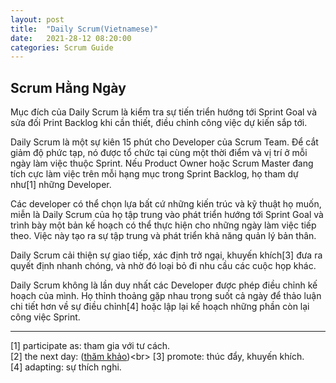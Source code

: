 ```yaml
---
layout: post
title:  "Daily Scrum(Vietnamese)"
date:   2021-28-12 08:20:00
categories: Scrum Guide
---
```


## Scrum Hằng Ngày

Mục đích của Daily Scrum là kiểm tra sự tiến triển hướng tới Sprint Goal và sửa đối Print Backlog khi cần thiết, điều chỉnh công việc dự kiến sắp tới. 

Daily Scrum là một sự kiên 15 phút cho Developer của Scrum Team. Để cắt giảm độ phức tạp, nó được tổ chức tại cùng một thời điểm và vị trí ở mỗi ngày làm việc thuộc Sprint. Nếu Product Owner hoặc Scrum Master đang tích cực làm việc trên mỗi hạng mục trong Sprint Backlog, họ tham dự như[1] những Developer. 

Các developer có thể chọn lựa bất cứ những kiến trúc và kỹ thuật họ muốn, miễn là Daily Scrum của họ tập trung vào phát triển hướng tới Sprint Goal và trình bày một bản kế hoạch có thể thực hiện cho những ngày làm việc tiếp theo. Việc này tạo ra sự tập trung và phát triển khả năng quản lý bản thân.

Daily Scrum cải thiện sự giao tiếp, xác định trở ngại, khuyến khích[3] đưa ra quyết định nhanh chóng, và nhờ đó loại bỏ đi nhu cầu các cuộc họp khác.

Daily Scrum không là lần duy nhất các Developer được phép điều chỉnh kế hoạch của mình. Họ thỉnh thoảng gặp nhau trong suốt cả ngày để thảo luận chi tiết hơn về sự điều chỉnh[4] hoặc lập lại kế hoạch những phần còn lại công việc Sprint.

---

[1] participate as: tham gia với tư cách.<br>
[2] the next day: ([thăm khảo](https://dapan.vn/tieng-anh/cau-hoi/the-very-next-day-co-nghia-la-gi/#:~:text=N%C3%B3i%20%E2%80%9Cvery%20next%E2%80%9D%20l%C3%A0%20%C4%91%C3%BAng,c%C5%A9ng%20ch%E1%BB%89%20ng%C3%A0y%20h%C3%B4m%20sau.))<br>
[3] promote: thúc đẩy, khuyến khích.<br>
[4] adapting: sự thích nghi.<br>

